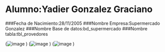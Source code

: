 # Alumno:Yadier Gonzalez Graciano
###Fecha de Nacimiento:28/11/2005
###Nombre Empresa:Supermercado Gonzalez
###Nombre Base de datos:bd_supermercado
###Nombre tabla:tbl_provedores

(![image](https://github.com/Yadier-Gonzalez-Graciano/Supermercado/assets/143548098/b8fa3152-3540-4b70-9a7b-56e4d13741d9)
)
(![image](https://github.com/Yadier-Gonzalez-Graciano/Supermercado/assets/143548098/f9582f84-aacf-4d60-9aa7-e385064a41ed)
)
(![image](https://github.com/Yadier-Gonzalez-Graciano/Supermercado/assets/143548098/cb325520-4c6e-48f4-9e58-f4f27ad4a91f)
)
